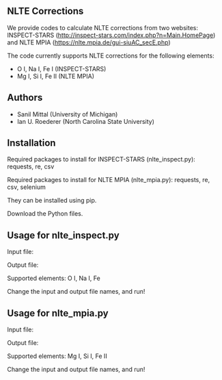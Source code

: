 NLTE Corrections
--------
We provide codes to calculate NLTE corrections from two websites: INSPECT-STARS (http://inspect-stars.com/index.php?n=Main.HomePage) and NLTE MPIA (https://nlte.mpia.de/gui-siuAC_secE.php)

The code currently supports NLTE corrections for the following elements: 

* O I, Na I, Fe I (INSPECT-STARS)
* Mg I, Si I, Fe II (NLTE MPIA)

Authors
-------
 - Sanil Mittal (University of Michigan)
 - Ian U. Roederer (North Carolina State University)

Installation
------------
Required packages to install for INSPECT-STARS (nlte_inspect.py):
requests, re, csv

Required packages to install for NLTE MPIA (nlte_mpia.py):
requests, re, csv, selenium

They can be installed using pip.

Download the Python files.

Usage for nlte_inspect.py
-----
Input file:

Output file: 

Supported elements: O I, Na I, Fe 

Change the input and output file names, and run!

Usage for nlte_mpia.py
-----
Input file:

Output file: 

Supported elements: Mg I, Si I, Fe II 

Change the input and output file names, and run!
